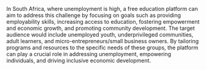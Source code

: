 In South Africa, where unemployment is high, a free education platform can aim to address this challenge by focusing on goals such as providing employability skills, increasing access to education, fostering empowerment and economic growth, and promoting community development. The target audience would include unemployed youth, underprivileged communities, adult learners, and micro-entrepreneurs/small business owners. By tailoring programs and resources to the specific needs of these groups, the platform can play a crucial role in addressing unemployment, empowering individuals, and driving inclusive economic development.
